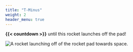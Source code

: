 ```yaml
---
title: "T-Minus"
weight: 2
header_menu: true
---
```



**{{< countdown >}}** until this rocket launches off the pad!

![A rocket launching off of the rocket pad towards space.](images/t_minus_launch.jpeg)